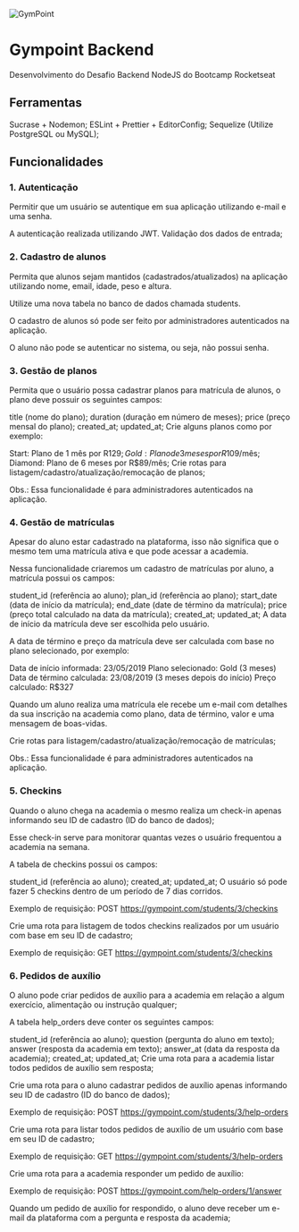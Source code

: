 ![GymPoint](https://github.com/Rocketseat/bootcamp-gostack-desafio-02/raw/master/.github/logo.png)

# Gympoint Backend
Desenvolvimento do Desafio Backend NodeJS do Bootcamp Rocketseat

## Ferramentas
Sucrase + Nodemon;
ESLint + Prettier + EditorConfig;
Sequelize (Utilize PostgreSQL ou MySQL);

## Funcionalidades

### 1. Autenticação
Permitir que um usuário se autentique em sua aplicação utilizando e-mail e uma senha.

A autenticação realizada utilizando JWT.
Validação dos dados de entrada;

### 2. Cadastro de alunos
Permita que alunos sejam mantidos (cadastrados/atualizados) na aplicação utilizando nome, email, idade, peso e altura.

Utilize uma nova tabela no banco de dados chamada students.

O cadastro de alunos só pode ser feito por administradores autenticados na aplicação.

O aluno não pode se autenticar no sistema, ou seja, não possui senha.

### 3. Gestão de planos
Permita que o usuário possa cadastrar planos para matrícula de alunos, o plano deve possuir os seguintes campos:

title (nome do plano);
duration (duração em número de meses);
price (preço mensal do plano);
created_at;
updated_at;
Crie alguns planos como por exemplo:

Start: Plano de 1 mês por R$129;
Gold: Plano de 3 meses por R$109/mês;
Diamond: Plano de 6 meses por R$89/mês;
Crie rotas para listagem/cadastro/atualização/remocação de planos;

Obs.: Essa funcionalidade é para administradores autenticados na aplicação.

### 4. Gestão de matrículas
Apesar do aluno estar cadastrado na plataforma, isso não significa que o mesmo tem uma matrícula ativa e que pode acessar a academia.

Nessa funcionalidade criaremos um cadastro de matrículas por aluno, a matrícula possui os campos:

student_id (referência ao aluno);
plan_id (referência ao plano);
start_date (data de início da matrícula);
end_date (date de término da matrícula);
price (preço total calculado na data da matrícula);
created_at;
updated_at;
A data de início da matrícula deve ser escolhida pelo usuário.

A data de término e preço da matrícula deve ser calculada com base no plano selecionado, por exemplo:

Data de início informada: 23/05/2019 Plano selecionado: Gold (3 meses) Data de término calculada: 23/08/2019 (3 meses depois do início) Preço calculado: R$327

Quando um aluno realiza uma matrícula ele recebe um e-mail com detalhes da sua inscrição na academia como plano, data de término, valor e uma mensagem de boas-vidas.

Crie rotas para listagem/cadastro/atualização/remocação de matrículas;

Obs.: Essa funcionalidade é para administradores autenticados na aplicação.

### 5. Checkins
Quando o aluno chega na academia o mesmo realiza um check-in apenas informando seu ID de cadastro (ID do banco de dados);

Esse check-in serve para monitorar quantas vezes o usuário frequentou a academia na semana.

A tabela de checkins possui os campos:

student_id (referência ao aluno);
created_at;
updated_at;
O usuário só pode fazer 5 checkins dentro de um período de 7 dias corridos.

Exemplo de requisição: POST https://gympoint.com/students/3/checkins

Crie uma rota para listagem de todos checkins realizados por um usuário com base em seu ID de cadastro;

Exemplo de requisição: GET https://gympoint.com/students/3/checkins

### 6. Pedidos de auxílio
O aluno pode criar pedidos de auxílio para a academia em relação a algum exercício, alimentação ou instrução qualquer;

A tabela help_orders deve conter os seguintes campos:

student_id (referência ao aluno);
question (pergunta do aluno em texto);
answer (resposta da academia em texto);
answer_at (data da resposta da academia);
created_at;
updated_at;
Crie uma rota para a academia listar todos pedidos de auxílio sem resposta;

Crie uma rota para o aluno cadastrar pedidos de auxílio apenas informando seu ID de cadastro (ID do banco de dados);

Exemplo de requisição: POST https://gympoint.com/students/3/help-orders

Crie uma rota para listar todos pedidos de auxílio de um usuário com base em seu ID de cadastro;

Exemplo de requisição: GET https://gympoint.com/students/3/help-orders

Crie uma rota para a academia responder um pedido de auxílio:

Exemplo de requisição: POST https://gympoint.com/help-orders/1/answer

Quando um pedido de auxílio for respondido, o aluno deve receber um e-mail da plataforma com a pergunta e resposta da academia;
